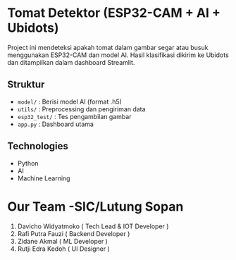 # Tomat Detektor (ESP32-CAM + AI + Ubidots)

Project ini mendeteksi apakah tomat dalam gambar segar atau busuk menggunakan ESP32-CAM dan model AI. Hasil klasifikasi dikirim ke Ubidots dan ditampilkan dalam dashboard Streamlit.

## Struktur

- `model/` : Berisi model AI (format .h5)
- `utils/` : Preprocessing dan pengiriman data
- `esp32_test/` : Tes pengambilan gambar
- `app.py` : Dashboard utama

## Technologies

- Python
- AI
- Machine Learning

# Our Team -SIC/Lutung Sopan

1. Davicho Widyatmoko ( Tech Lead & IOT Developer )
2. Rafi Putra Fauzi ( Backend Developer )
3. Zidane Akmal ( ML Developer )
4. Rutji Edra Kedoh ( UI Designer )
